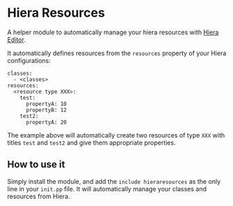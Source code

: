 # Hiera Resources
A helper module to automatically manage your hiera resources with [Hiera Editor](https://github.com/desertkun/hiera-editor).

It automatically defines resources from the `resources` property of your Hiera configurations:
```
classes:
  - <classes>
resources:
  <resource type XXX>:
    test:
      propertyA: 10
      propertyB: 12
    test2:
      propertyA: 20
```
The example above will automatically create two resources of type `XXX` with titles `test` and `test2` and give them appropriate properties.

## How to use it
Simply install the module, and add the `include hieraresources` as the only line in your `init.pp` file. It will automatically manage your classes and resources from Hiera.

